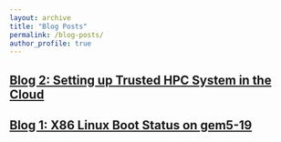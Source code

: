 ```yaml
---
layout: archive
title: "Blog Posts"
permalink: /blog-posts/
author_profile: true
---
```



## [Blog 2: Setting up Trusted HPC System in the Cloud](https://arch.cs.ucdavis.edu/blog/2020-11-19-cloud-hpc)

## [Blog 1: X86 Linux Boot Status on gem5-19](https://www.gem5.org/project/2020/03/09/boot-tests.html)


